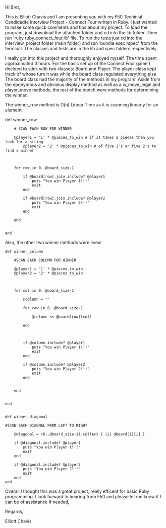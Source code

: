 Hi Bret, 

This is Elliott Chavis and I am presenting you with my F50 Techinial Candidadte Interview Project - Connect Four written in Ruby. I just wanted to make some quick comments and tips about my project.  To load the program, just download the attached folder and cd into the lib folder.  Then run 'ruby ruby_connect_four.rb' file. To run the tests just cd into the interview_project folder (main folder) and run 'bundle exec rspec' from the terminal.  The classes and tests are in the lib and spec folders respectively.  

I really got into this project and thoroughly enjoyed myself.  The time spent approximated 3 hours. For the basic set up of the Connect Four game I decided to stick with two classes: Board and Player.  The player class kept track of whose turn it was while the board class regulated everything else.  The board class had the majority of the methods in my program. Aside from the eponymous and obvioius display method as well as a is_move_legal and player_move methods, the rest of the bunch were methods for determining the winner. 

The winner_row method is O(n) Linear Time as it is scanning linearly for an element

def winner_row

		# SCAN EACH ROW FOR WINNER

		@player1 = '1' * @pieces_to_win # if it takes 5 pieces then you look for a string
     	  	@player2 = '2' * @pieces_to_win # of five 1's or five 2's to find a winner
	


		for row in 0..@board_size-1

			if @board[row].join.include? @player1
				puts "You win Player 1!!!"
				exit
			end

			if @board[row].join.include? @player2
				puts "You win Player 2!!!"
				exit
			end

		end

	
	end

Also, the other two winner methods were linear

	def winner_column

		#SCAN EACH COLUMN FOR WINNER

		@player1 = '1' * @pieces_to_win
		@player2 = '2' * @pieces_to_win
		

		
		for col in 0..@board_size-1
		
			@column = ''
			
			for row in 0..@board_size-1
			
				@column << @board[row][col]

			end 

			
					
			if @column.include? @player1
				puts "You win Player 1!!!"
				exit
			end

			if @column.include? @player2
				puts "You win Player 2!!!"
				exit
			end


		end


	end


	def winner_diagonal
	
	#SCAN EACH DIAGNAL FROM LEFT TO RIGHT

		@diagonal = (0..@board_size-1).collect { |i| @board[i][i] }
		
		if @diagonal.include? @player1
			puts "You win Player 1!!!"
			exit
		end

		if @diagonal.include? @player2
			puts "You win Player 2!!!"
			exit
		end
	end

Overall I thought this was a great project, really efficent for basic Ruby programming.  I look forward to hearing from F50 and please let me know if I can be of assistance if needed,

Regards,


Elliott Chavis
